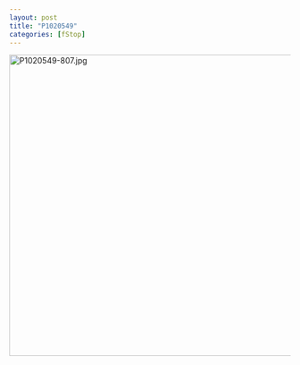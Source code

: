```yaml
---
layout: post
title: "P1020549"
categories: [fStop]
---
```

<img alt="P1020549-807.jpg" src="http://www.botzilla.com/blog/pix2009/P1020549-807.jpg" width="807" height="539" border="0" />


<!--more-->

